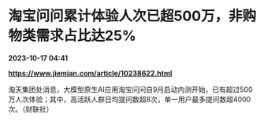 # 淘宝问问累计体验人次已超500万，非购物类需求占比达25%

**2023-10-17 04:41**

**https://www.jiemian.com/article/10238622.html**

淘天集团处消息，大模型原生AI应用淘宝问问自9月启动内测开始，已有超过500万人次体验；其中，高活跃人群日均提问数超8次，单一用户最多提问数超4000次。（财联社）
